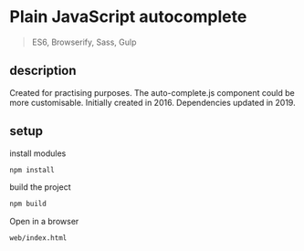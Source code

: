 # Plain JavaScript autocomplete

> ES6, Browserify, Sass, Gulp

## description

Created for practising purposes. The auto-complete.js component could be more customisable. Initially created in 2016. Dependencies updated in 2019.

## setup

install modules

```sh
npm install
```

build the project

```sh
npm build
```

Open in a browser

```sh
web/index.html
```
